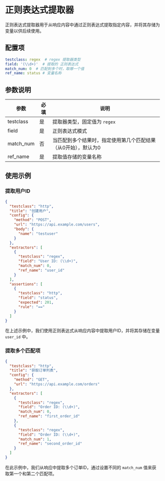 # 正则表达式提取器

正则表达式提取器用于从响应内容中通过正则表达式提取指定内容，并将其存储为变量以供后续使用。

## 配置项

```yaml
testclass: regex  # regex 提取器类型
field: '(\\d+)'  # 提取的 正则表达式
match_num: 0  # 匹配到多个时，取哪一个值
ref_name: status # 变量名称
```

## 参数说明

| 参数 | 必填 | 说明 |
|------|------|------|
| testclass | 是 | 提取器类型，固定值为 `regex` |
| field | 是 | 正则表达式模式 |
| match_num | 否 | 当匹配到多个结果时，指定使用第几个匹配结果（从0开始），默认为0 |
| ref_name | 是 | 提取值存储的变量名称 |

## 使用示例

### 提取用户ID

```json
{
  "testclass": "http",
  "title": "创建用户",
  "config": {
    "method": "POST",
    "url": "https://api.example.com/users",
    "body": {
      "name": "testuser"
    }
  },
  "extractors": [
    {
      "testclass": "regex",
      "field": "User ID: (\\d+)",
      "match_num": 0,
      "ref_name": "user_id"
    }
  ],
  "assertions": [
    {
      "testclass": "http",
      "field": "status",
      "expected": 201,
      "rule": "=="
    }
  ]
}
```

在上述示例中，我们使用正则表达式从响应内容中提取用户ID，并将其存储在变量 `user_id` 中。

### 提取多个匹配项

```json
{
  "testclass": "http",
  "title": "获取订单列表",
  "config": {
    "method": "GET",
    "url": "https://api.example.com/orders"
  },
  "extractors": [
    {
      "testclass": "regex",
      "field": "Order ID: (\\d+)",
      "match_num": 0,
      "ref_name": "first_order_id"
    },
    {
      "testclass": "regex",
      "field": "Order ID: (\\d+)",
      "match_num": 1,
      "ref_name": "second_order_id"
    }
  ]
}
```

在此示例中，我们从响应中提取多个订单ID，通过设置不同的 `match_num` 值来获取第一个和第二个匹配项。